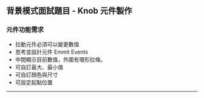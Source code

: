 ## 背景模式面試題目 - Knob 元件製作

### 元件功能需求
- 拉動元件必須可以變更數值
- 思考並設計元件 Emmit Events
- 中間顯示目前數值，外圍有環形拉條。
- 可自訂最大、最小值
- 可自訂顏色與尺寸
- 可設定起點位置

---




